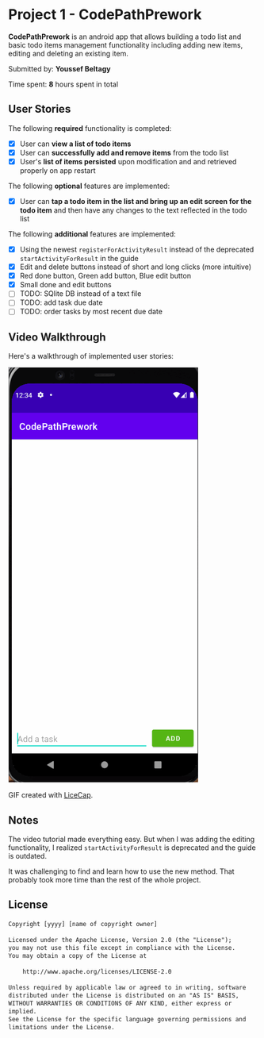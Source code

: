 # Project 1 - CodePathPrework

**CodePathPrework** is an android app that allows building a todo list and basic todo items management functionality including adding new items, editing and deleting an existing item.

Submitted by: **Youssef Beltagy**

Time spent: **8** hours spent in total

## User Stories

The following **required** functionality is completed:

* [x] User can **view a list of todo items**
* [x] User can **successfully add and remove items** from the todo list
* [x] User's **list of items persisted** upon modification and and retrieved properly on app restart

The following **optional** features are implemented:

* [x] User can **tap a todo item in the list and bring up an edit screen for the todo item** and then have any changes to the text reflected in the todo list

The following **additional** features are implemented:

* [x] Using the newest `registerForActivityResult` instead of the deprecated `startActivityForResult` in the guide
* [x] Edit and delete buttons instead of short and long clicks (more intuitive) 
* [x] Red done button, Green add button, Blue edit button
* [x] Small done and edit buttons
* [ ] TODO: SQlite DB instead of a text file
* [ ] TODO: add task due date
* [ ] TODO: order tasks by most recent due date

## Video Walkthrough

Here's a walkthrough of implemented user stories:

<img src='https://raw.githubusercontent.com/Youssef-Beltagy/CodePath-Android/main/demo.gif' title='Video Walkthrough' width='' alt='Video Walkthrough' />

GIF created with [LiceCap](http://www.cockos.com/licecap/).

## Notes

The video tutorial made everything easy. But when I was adding the editing functionality, I realized `startActivityForResult` is deprecated and the guide is outdated.

It was challenging to find and learn how to use the new method. That probably took more time than the rest of the whole project.

## License

    Copyright [yyyy] [name of copyright owner]

    Licensed under the Apache License, Version 2.0 (the "License");
    you may not use this file except in compliance with the License.
    You may obtain a copy of the License at

        http://www.apache.org/licenses/LICENSE-2.0

    Unless required by applicable law or agreed to in writing, software
    distributed under the License is distributed on an "AS IS" BASIS,
    WITHOUT WARRANTIES OR CONDITIONS OF ANY KIND, either express or implied.
    See the License for the specific language governing permissions and
    limitations under the License.